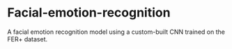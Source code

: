 # Facial-emotion-recognition
A facial emotion recognition model using a custom-built CNN trained on the FER+ dataset.
